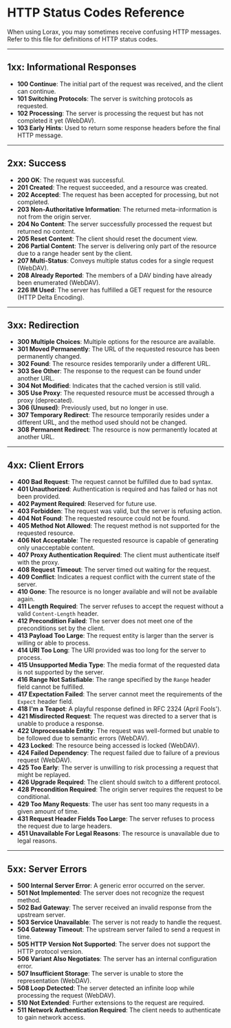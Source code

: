# HTTP Status Codes Reference

When using Lorax, you may sometimes receive confusing HTTP messages.  
Refer to this file for definitions of HTTP status codes.

---

## 1xx: Informational Responses

- **100 Continue**: The initial part of the request was received, and the client can continue.
- **101 Switching Protocols**: The server is switching protocols as requested.
- **102 Processing**: The server is processing the request but has not completed it yet (WebDAV).
- **103 Early Hints**: Used to return some response headers before the final HTTP message.

---

## 2xx: Success

- **200 OK**: The request was successful.
- **201 Created**: The request succeeded, and a resource was created.
- **202 Accepted**: The request has been accepted for processing, but not completed.
- **203 Non-Authoritative Information**: The returned meta-information is not from the origin server.
- **204 No Content**: The server successfully processed the request but returned no content.
- **205 Reset Content**: The client should reset the document view.
- **206 Partial Content**: The server is delivering only part of the resource due to a range header sent by the client.
- **207 Multi-Status**: Conveys multiple status codes for a single request (WebDAV).
- **208 Already Reported**: The members of a DAV binding have already been enumerated (WebDAV).
- **226 IM Used**: The server has fulfilled a GET request for the resource (HTTP Delta Encoding).

---

## 3xx: Redirection

- **300 Multiple Choices**: Multiple options for the resource are available.
- **301 Moved Permanently**: The URL of the requested resource has been permanently changed.
- **302 Found**: The resource resides temporarily under a different URL.
- **303 See Other**: The response to the request can be found under another URL.
- **304 Not Modified**: Indicates that the cached version is still valid.
- **305 Use Proxy**: The requested resource must be accessed through a proxy (deprecated).
- **306 (Unused)**: Previously used, but no longer in use.
- **307 Temporary Redirect**: The resource temporarily resides under a different URL, and the method used should not be changed.
- **308 Permanent Redirect**: The resource is now permanently located at another URL.

---

## 4xx: Client Errors

- **400 Bad Request**: The request cannot be fulfilled due to bad syntax.
- **401 Unauthorized**: Authentication is required and has failed or has not been provided.
- **402 Payment Required**: Reserved for future use.
- **403 Forbidden**: The request was valid, but the server is refusing action.
- **404 Not Found**: The requested resource could not be found.
- **405 Method Not Allowed**: The request method is not supported for the requested resource.
- **406 Not Acceptable**: The requested resource is capable of generating only unacceptable content.
- **407 Proxy Authentication Required**: The client must authenticate itself with the proxy.
- **408 Request Timeout**: The server timed out waiting for the request.
- **409 Conflict**: Indicates a request conflict with the current state of the server.
- **410 Gone**: The resource is no longer available and will not be available again.
- **411 Length Required**: The server refuses to accept the request without a valid `Content-Length` header.
- **412 Precondition Failed**: The server does not meet one of the preconditions set by the client.
- **413 Payload Too Large**: The request entity is larger than the server is willing or able to process.
- **414 URI Too Long**: The URI provided was too long for the server to process.
- **415 Unsupported Media Type**: The media format of the requested data is not supported by the server.
- **416 Range Not Satisfiable**: The range specified by the `Range` header field cannot be fulfilled.
- **417 Expectation Failed**: The server cannot meet the requirements of the `Expect` header field.
- **418 I'm a Teapot**: A playful response defined in RFC 2324 (April Fools').
- **421 Misdirected Request**: The request was directed to a server that is unable to produce a response.
- **422 Unprocessable Entity**: The request was well-formed but unable to be followed due to semantic errors (WebDAV).
- **423 Locked**: The resource being accessed is locked (WebDAV).
- **424 Failed Dependency**: The request failed due to failure of a previous request (WebDAV).
- **425 Too Early**: The server is unwilling to risk processing a request that might be replayed.
- **426 Upgrade Required**: The client should switch to a different protocol.
- **428 Precondition Required**: The origin server requires the request to be conditional.
- **429 Too Many Requests**: The user has sent too many requests in a given amount of time.
- **431 Request Header Fields Too Large**: The server refuses to process the request due to large headers.
- **451 Unavailable For Legal Reasons**: The resource is unavailable due to legal reasons.

---

## 5xx: Server Errors

- **500 Internal Server Error**: A generic error occurred on the server.
- **501 Not Implemented**: The server does not recognize the request method.
- **502 Bad Gateway**: The server received an invalid response from the upstream server.
- **503 Service Unavailable**: The server is not ready to handle the request.
- **504 Gateway Timeout**: The upstream server failed to send a request in time.
- **505 HTTP Version Not Supported**: The server does not support the HTTP protocol version.
- **506 Variant Also Negotiates**: The server has an internal configuration error.
- **507 Insufficient Storage**: The server is unable to store the representation (WebDAV).
- **508 Loop Detected**: The server detected an infinite loop while processing the request (WebDAV).
- **510 Not Extended**: Further extensions to the request are required.
- **511 Network Authentication Required**: The client needs to authenticate to gain network access.